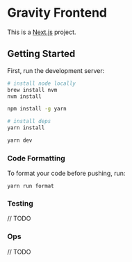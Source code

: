 # Gravity Frontend

This is a [Next.js](https://nextjs.org/) project.

## Getting Started

First, run the development server:

```bash
# install node locally
brew install nvm
nvm install

npm install -g yarn

# install deps
yarn install

yarn dev
```

### Code Formatting

To format your code before pushing, run:

```
yarn run format
```

### Testing

// TODO

### Ops

// TODO
